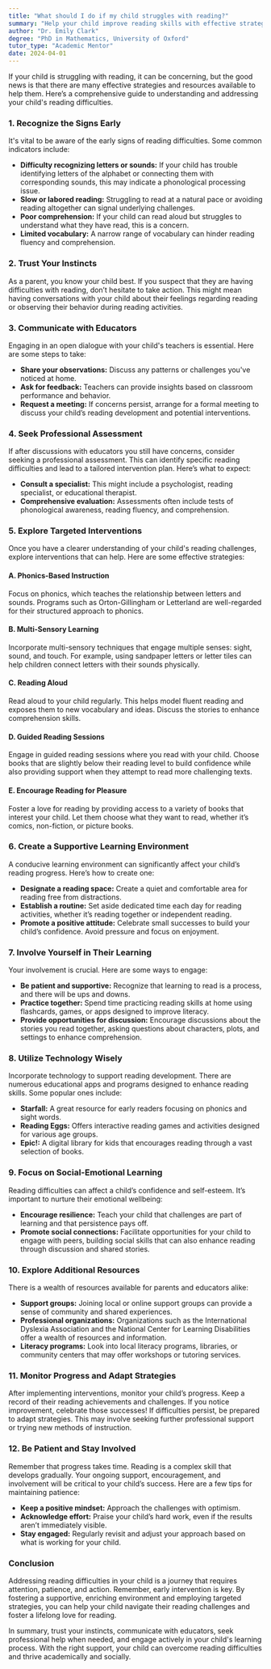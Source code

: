 ```yaml
---
title: "What should I do if my child struggles with reading?"
summary: "Help your child improve reading skills with effective strategies and resources to address their difficulties and recognize early signs of struggle."
author: "Dr. Emily Clark"
degree: "PhD in Mathematics, University of Oxford"
tutor_type: "Academic Mentor"
date: 2024-04-01
---
```


If your child is struggling with reading, it can be concerning, but the good news is that there are many effective strategies and resources available to help them. Here’s a comprehensive guide to understanding and addressing your child's reading difficulties.

### 1. **Recognize the Signs Early**

It's vital to be aware of the early signs of reading difficulties. Some common indicators include:

- **Difficulty recognizing letters or sounds:** If your child has trouble identifying letters of the alphabet or connecting them with corresponding sounds, this may indicate a phonological processing issue.
- **Slow or labored reading:** Struggling to read at a natural pace or avoiding reading altogether can signal underlying challenges.
- **Poor comprehension:** If your child can read aloud but struggles to understand what they have read, this is a concern.
- **Limited vocabulary:** A narrow range of vocabulary can hinder reading fluency and comprehension.

### 2. **Trust Your Instincts**

As a parent, you know your child best. If you suspect that they are having difficulties with reading, don’t hesitate to take action. This might mean having conversations with your child about their feelings regarding reading or observing their behavior during reading activities.

### 3. **Communicate with Educators**

Engaging in an open dialogue with your child's teachers is essential. Here are some steps to take:

- **Share your observations:** Discuss any patterns or challenges you've noticed at home.
- **Ask for feedback:** Teachers can provide insights based on classroom performance and behavior.
- **Request a meeting:** If concerns persist, arrange for a formal meeting to discuss your child’s reading development and potential interventions.

### 4. **Seek Professional Assessment**

If after discussions with educators you still have concerns, consider seeking a professional assessment. This can identify specific reading difficulties and lead to a tailored intervention plan. Here’s what to expect:

- **Consult a specialist:** This might include a psychologist, reading specialist, or educational therapist.
- **Comprehensive evaluation:** Assessments often include tests of phonological awareness, reading fluency, and comprehension.

### 5. **Explore Targeted Interventions**

Once you have a clearer understanding of your child's reading challenges, explore interventions that can help. Here are some effective strategies:

#### A. **Phonics-Based Instruction**

Focus on phonics, which teaches the relationship between letters and sounds. Programs such as Orton-Gillingham or Letterland are well-regarded for their structured approach to phonics.

#### B. **Multi-Sensory Learning**

Incorporate multi-sensory techniques that engage multiple senses: sight, sound, and touch. For example, using sandpaper letters or letter tiles can help children connect letters with their sounds physically.

#### C. **Reading Aloud**

Read aloud to your child regularly. This helps model fluent reading and exposes them to new vocabulary and ideas. Discuss the stories to enhance comprehension skills.

#### D. **Guided Reading Sessions**

Engage in guided reading sessions where you read with your child. Choose books that are slightly below their reading level to build confidence while also providing support when they attempt to read more challenging texts.

#### E. **Encourage Reading for Pleasure**

Foster a love for reading by providing access to a variety of books that interest your child. Let them choose what they want to read, whether it’s comics, non-fiction, or picture books.

### 6. **Create a Supportive Learning Environment**

A conducive learning environment can significantly affect your child’s reading progress. Here’s how to create one:

- **Designate a reading space:** Create a quiet and comfortable area for reading free from distractions.
- **Establish a routine:** Set aside dedicated time each day for reading activities, whether it’s reading together or independent reading.
- **Promote a positive attitude:** Celebrate small successes to build your child’s confidence. Avoid pressure and focus on enjoyment.

### 7. **Involve Yourself in Their Learning**

Your involvement is crucial. Here are some ways to engage:

- **Be patient and supportive:** Recognize that learning to read is a process, and there will be ups and downs.
- **Practice together:** Spend time practicing reading skills at home using flashcards, games, or apps designed to improve literacy.
- **Provide opportunities for discussion:** Encourage discussions about the stories you read together, asking questions about characters, plots, and settings to enhance comprehension.

### 8. **Utilize Technology Wisely**

Incorporate technology to support reading development. There are numerous educational apps and programs designed to enhance reading skills. Some popular ones include:

- **Starfall:** A great resource for early readers focusing on phonics and sight words.
- **Reading Eggs:** Offers interactive reading games and activities designed for various age groups.
- **Epic!:** A digital library for kids that encourages reading through a vast selection of books.

### 9. **Focus on Social-Emotional Learning**

Reading difficulties can affect a child’s confidence and self-esteem. It’s important to nurture their emotional wellbeing:

- **Encourage resilience:** Teach your child that challenges are part of learning and that persistence pays off.
- **Promote social connections:** Facilitate opportunities for your child to engage with peers, building social skills that can also enhance reading through discussion and shared stories.

### 10. **Explore Additional Resources**

There is a wealth of resources available for parents and educators alike:

- **Support groups:** Joining local or online support groups can provide a sense of community and shared experiences.
- **Professional organizations:** Organizations such as the International Dyslexia Association and the National Center for Learning Disabilities offer a wealth of resources and information.
- **Literacy programs:** Look into local literacy programs, libraries, or community centers that may offer workshops or tutoring services.

### 11. **Monitor Progress and Adapt Strategies**

After implementing interventions, monitor your child’s progress. Keep a record of their reading achievements and challenges. If you notice improvement, celebrate those successes! If difficulties persist, be prepared to adapt strategies. This may involve seeking further professional support or trying new methods of instruction.

### 12. **Be Patient and Stay Involved**

Remember that progress takes time. Reading is a complex skill that develops gradually. Your ongoing support, encouragement, and involvement will be critical to your child’s success. Here are a few tips for maintaining patience:

- **Keep a positive mindset:** Approach the challenges with optimism.
- **Acknowledge effort:** Praise your child’s hard work, even if the results aren’t immediately visible.
- **Stay engaged:** Regularly revisit and adjust your approach based on what is working for your child.

### Conclusion

Addressing reading difficulties in your child is a journey that requires attention, patience, and action. Remember, early intervention is key. By fostering a supportive, enriching environment and employing targeted strategies, you can help your child navigate their reading challenges and foster a lifelong love for reading. 

In summary, trust your instincts, communicate with educators, seek professional help when needed, and engage actively in your child's learning process. With the right support, your child can overcome reading difficulties and thrive academically and socially.
    